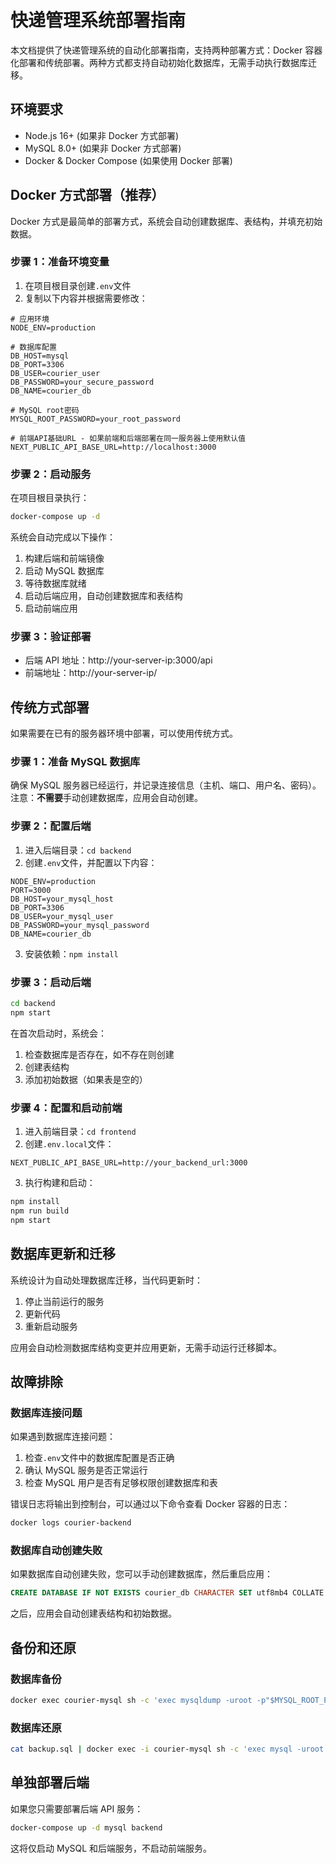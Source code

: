 # 快递管理系统部署指南

本文档提供了快递管理系统的自动化部署指南，支持两种部署方式：Docker 容器化部署和传统部署。两种方式都支持自动初始化数据库，无需手动执行数据库迁移。

## 环境要求

- Node.js 16+ (如果非 Docker 方式部署)
- MySQL 8.0+ (如果非 Docker 方式部署)
- Docker & Docker Compose (如果使用 Docker 部署)

## Docker 方式部署（推荐）

Docker 方式是最简单的部署方式，系统会自动创建数据库、表结构，并填充初始数据。

### 步骤 1：准备环境变量

1. 在项目根目录创建`.env`文件
2. 复制以下内容并根据需要修改：

```
# 应用环境
NODE_ENV=production

# 数据库配置
DB_HOST=mysql
DB_PORT=3306
DB_USER=courier_user
DB_PASSWORD=your_secure_password
DB_NAME=courier_db

# MySQL root密码
MYSQL_ROOT_PASSWORD=your_root_password

# 前端API基础URL - 如果前端和后端部署在同一服务器上使用默认值
NEXT_PUBLIC_API_BASE_URL=http://localhost:3000
```

### 步骤 2：启动服务

在项目根目录执行：

```bash
docker-compose up -d
```

系统会自动完成以下操作：

1. 构建后端和前端镜像
2. 启动 MySQL 数据库
3. 等待数据库就绪
4. 启动后端应用，自动创建数据库和表结构
5. 启动前端应用

### 步骤 3：验证部署

- 后端 API 地址：http://your-server-ip:3000/api
- 前端地址：http://your-server-ip/

## 传统方式部署

如果需要在已有的服务器环境中部署，可以使用传统方式。

### 步骤 1：准备 MySQL 数据库

确保 MySQL 服务器已经运行，并记录连接信息（主机、端口、用户名、密码）。
注意：**不需要**手动创建数据库，应用会自动创建。

### 步骤 2：配置后端

1. 进入后端目录：`cd backend`
2. 创建`.env`文件，并配置以下内容：

```
NODE_ENV=production
PORT=3000
DB_HOST=your_mysql_host
DB_PORT=3306
DB_USER=your_mysql_user
DB_PASSWORD=your_mysql_password
DB_NAME=courier_db
```

3. 安装依赖：`npm install`

### 步骤 3：启动后端

```bash
cd backend
npm start
```

在首次启动时，系统会：

1. 检查数据库是否存在，如不存在则创建
2. 创建表结构
3. 添加初始数据（如果表是空的）

### 步骤 4：配置和启动前端

1. 进入前端目录：`cd frontend`
2. 创建`.env.local`文件：

```
NEXT_PUBLIC_API_BASE_URL=http://your_backend_url:3000
```

3. 执行构建和启动：

```bash
npm install
npm run build
npm start
```

## 数据库更新和迁移

系统设计为自动处理数据库迁移，当代码更新时：

1. 停止当前运行的服务
2. 更新代码
3. 重新启动服务

应用会自动检测数据库结构变更并应用更新，无需手动运行迁移脚本。

## 故障排除

### 数据库连接问题

如果遇到数据库连接问题：

1. 检查`.env`文件中的数据库配置是否正确
2. 确认 MySQL 服务是否正常运行
3. 检查 MySQL 用户是否有足够权限创建数据库和表

错误日志将输出到控制台，可以通过以下命令查看 Docker 容器的日志：

```bash
docker logs courier-backend
```

### 数据库自动创建失败

如果数据库自动创建失败，您可以手动创建数据库，然后重启应用：

```sql
CREATE DATABASE IF NOT EXISTS courier_db CHARACTER SET utf8mb4 COLLATE utf8mb4_unicode_ci;
```

之后，应用会自动创建表结构和初始数据。

## 备份和还原

### 数据库备份

```bash
docker exec courier-mysql sh -c 'exec mysqldump -uroot -p"$MYSQL_ROOT_PASSWORD" courier_db' > backup.sql
```

### 数据库还原

```bash
cat backup.sql | docker exec -i courier-mysql sh -c 'exec mysql -uroot -p"$MYSQL_ROOT_PASSWORD" courier_db'
```

## 单独部署后端

如果您只需要部署后端 API 服务：

```bash
docker-compose up -d mysql backend
```

这将仅启动 MySQL 和后端服务，不启动前端服务。
